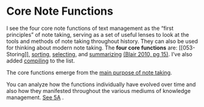 # Core Note Functions
I see the four core note functions of text management as the “first principles” of note taking, serving as a set of useful lenses to look at the tools and methods of note taking throughout history. They can also be used for thinking about modern note taking. The **four core functions** are: [[053- Storing]], [sorting](https://forum.obsidian.md/t/obsidian-zettelkasten/1999/96), [selecting](https://forum.obsidian.md/t/obsidian-zettelkasten/1999/97), and [summarizing](https://forum.obsidian.md/t/obsidian-zettelkasten/1999/98) [(Blair 2010, pg 15)](https://forum.obsidian.md/t/obsidian-zettelkasten/1999/10). I’ve also added [compiling](https://forum.obsidian.md/t/obsidian-zettelkasten/1999/124) to the list.

The core functions emerge from the [main purpose of note taking](https://forum.obsidian.md/t/obsidian-zettelkasten/1999/30).

You can analyze how the functions individually have evolved over time and also how they manifested throughout the various mediums of knowledge management. [See 5A](https://forum.obsidian.md/t/obsidian-zettelkasten/1999/28) .